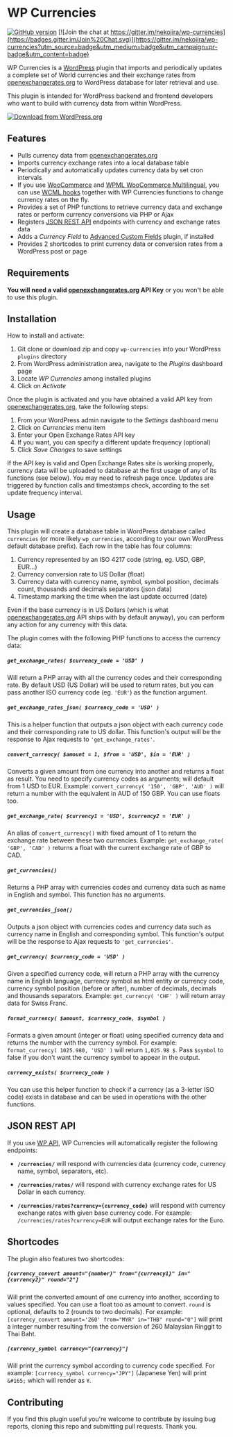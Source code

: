 # WP Currencies

[![GitHub version](https://badge.fury.io/gh/nekojira%2Fwp-currencies.svg)](http://badge.fury.io/gh/nekojira%2Fwp-currencies)
[![Join the chat at https://gitter.im/nekojira/wp-currencies](https://badges.gitter.im/Join%20Chat.svg)](https://gitter.im/nekojira/wp-currencies?utm_source=badge&utm_medium=badge&utm_campaign=pr-badge&utm_content=badge)

WP Currencies is a [WordPress](http://www.wordpress.org) plugin that imports and periodically updates a complete set of World currencies and their exchange rates from [openexchangerates.org](https://openexchangerates.org) to WordPress database for later retrieval and use.

This plugin is intended for WordPress backend and frontend developers who want to build with currency data from within WordPress.

[![Download from WordPress.org](https://github.com/nekojira/wp-currencies/blob/master/assets/wordpress-download-btn.png)](https://wordpress.org/plugins/wp-currencies/)


## Features

* Pulls currency data from [openexchangerates.org](https://openexchangerates.org)
* Imports currency exchange rates into a local database table
* Periodically and automatically updates currency data by set cron intervals
* If you use [WooCommerce](https://github.com/woothemes/woocommerce) and [WPML WooCommerce Multilingual](https://wordpress.org/plugins/woocommerce-multilingual/), you can use [WCML hooks](https://wpml.org/documentation/related-projects/woocommerce-multilingual/multi-currency-support-woocommerce/) together with WP Currencies functions to change currency rates on the fly.
* Provides a set of PHP functions to retrieve currency data and exchange rates or perform currency conversions via PHP or Ajax
* Registers [JSON REST API](https://wordpress.org/plugins/json-rest-api/) endpoints with currency and exchange rates data
* Adds a *Currency Field* to [Advanced Custom Fields](https://www.advancedcustomfields.com/) plugin, if installed
* Provides 2 shortcodes to print currency data or conversion rates from a WordPress post or page

## Requirements

**You will need a valid [openexchangerates.org](https://openexchangerates.org) API Key** or you won't be able to use this plugin.


## Installation
How to install and activate:

1. Git clone or download zip and copy `wp-currencies` into your WordPress `plugins` directory
2. From WordPress administration area, navigate to the *Plugins* dashboard page
3. Locate *WP Currencies* among installed plugins
4. Click on *Activate*

Once the plugin is activated and you have obtained a valid API key from [openexchangerates.org](https://openexchangerates.org), take the following steps:

1. From your WordPress admin navigate to the *Settings* dashboard menu
2. Click on *Currencies* menu item
3. Enter your Open Exchange Rates API key
4. If you want, you can specify a different update frequency (optional)
5. Click *Save Changes* to save settings

If the API key is valid and Open Exchange Rates site is working properly, currency data will be uploaded to database at the first usage of any of its functions (see below). You may need to refresh page once. Updates are triggered by function calls and timestamps check, according to the set update frequency interval.


## Usage
This plugin will create a database table in WordPress database called `currencies` (or more likely `wp_currencies`, according to your own WordPress default database prefix). Each row in the table has four columns:

1. Currency represented by an ISO 4217 code (string, eg. USD, GBP, EUR...)
2. Currency conversion rate to US Dollar (float)
3. Currency data with currency name, symbol, symbol position, decimals count, thousands and decimals separators (json data)
4. Timestamp marking the time when the last update occurred (date)

Even if the base currency is in US Dollars (which is what [openexchangerates.org](https://openexchangerates.org) API ships with by default anyway), you can perform any action for any currency with this data.

The plugin comes with the following PHP functions to access the currency data:

##### `get_exchange_rates( $currency_code = 'USD' )`
Will return a PHP array with all the currency codes and their corresponding rate.
By default USD (US Dollar) will be used to return rates, but you can pass another ISO currency code (eg. `'EUR'`) as the function argument.

##### `get_exchange_rates_json( $currency_code = 'USD' )`
This is a helper function that outputs a json object with each currency code and their corresponding rate to US dollar. This function's output will be the response to Ajax requests to `'get_exchange_rates'`.

##### `convert_currency( $amount = 1, $from = 'USD', $in = 'EUR' )`
Converts a given amount from one currency into another and returns a float as result. You need to specify currency codes as arguments; will default from 1 USD to EUR.
Example: `convert_currency( '150', 'GBP', 'AUD' )` will return a number with the equivalent in AUD of 150 GBP. You can use floats too.

##### `get_exchange_rate( $currency1 = 'USD', $currency2 = 'EUR' )`
An alias of `convert_currency()` with fixed amount of 1 to return the exchange rate between these two currencies.
Example: `get_exchange_rate( 'GBP', 'CAD' )` returns a float with the current exchange rate of GBP to CAD.

##### `get_currencies()`
Returns a PHP array with currencies codes and currency data such as name in English and symbol. This function has no arguments.

##### `get_currencies_json()`
Outputs a json object with currencies codes and currency data such as currency name in English and corresponding symbol. This function's output will be the response to Ajax requests to `'get_currencies'`.

##### `get_currency( $currency_code = 'USD' )`
Given a specified currency code, will return a PHP array with the currency name in English language, currency symbol as html entity or currency code, currency symbol position (before or after), number of decimals, decimals and thousands separators.
Example: `get_currency( 'CHF' )` will return array data for Swiss Franc.

##### `format_currency( $amount, $currency_code, $symbol )`
Formats a given amount (integer or float) using specified currency data and returns the number with the currency symbol. For example: `format_currency( 1025.980, 'USD' )` will return `1,025.98 $`. Pass `$symbol` to false if you don't want the currency symbol to appear in the output.

##### `currency_exists( $currency_code )` ####
You can use this helper function to check if a currency (as a 3-letter ISO code) exists in database and can be used in operations with the other functions.


## JSON REST API
If you use [WP API](https://wordpress.org/plugins/json-rest-api/), WP Currencies will automatically register the following endpoints:

* **`/currencies/`** will respond with currencies data (currency code, currency name, symbol, separators, etc).

* **`/currencies/rates/`** will respond with currency exchange rates for US Dollar in each currency.

* **`/currencies/rates?currency={currency_code}`** will respond with currency exchange rates with given base currency code.
For example: `/currencies/rates?currency=EUR` will output exchange rates for the Euro.


## Shortcodes
The plugin also features two shortcodes:

##### `[currency_convert amount="{number}" from="{currency1}" in="{currency2}" round="2"]`
Will print the converted amount of one currency into another, according to values specified. You can use a float too as amount to convert. `round` is optional, defaults to 2 (rounds to two decimals). For example: `[currency_convert amount='260' from="MYR" in="THB" round="0"]` will print a integer number resulting from the conversion of 260 Malaysian Ringgit to Thai Baht.

##### `[currency_symbol currency="{currency}"]`
Will print the currency symbol according to currency code specified. For example: `[currency_symbol currency="JPY"]` (Japanese Yen) will print `&#165;` which will render as `¥`.

## Contributing
If you find this plugin useful you're welcome to contribute by issuing bug reports, cloning this repo and submitting pull requests. Thank you.
